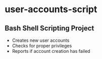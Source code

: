 # user-accounts-script

## Bash Shell Scripting Project
- Creates new user accounts
- Checks for proper privileges
- Reports if account creation has failed
